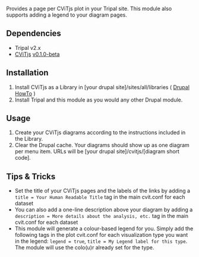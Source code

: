 Provides a page per CViTjs plot in your Tripal site. This module also supports adding a legend to your diagram pages.

## Dependencies
- Tripal v2.x
- [CViTjs](https://github.com/LegumeFederation/cvitjs) [v0.1.0-beta](https://github.com/LegumeFederation/cvitjs/releases/tag/v0.1.0-beta)

## Installation
1. Install CViTjs as a Library in [your drupal site]/sites/all/libraries ( [Drupal HowTo](https://www.drupal.org/docs/7/modules/libraries-api/installing-an-external-library-that-is-required-by-a-contributed-module) )
2. Install Tripal and this module as you would any other Drupal module.

## Usage
1. Create your CViTjs diagrams according to the instructions included in the Library.
2. Clear the Drupal cache. Your diagrams should show up as one diagram per menu item. URLs will be [your drupal site]/cvitjs/[diagram short code].

## Tips & Tricks
- Set the title of your CViTjs pages and the labels of the links by adding a `title = Your Human Readable Title` tag in the main cvit.conf for each dataset
- You can also add a one-line description above your diagram by adding a `description = More details about the analysis, etc.` tag in the main cvit.conf for each dataset
- This module will generate a colour-based legend for you. Simply add the following tags in the plot cvit.conf for each visualization type you want in the legend: `legend = true`, `title = My Legend label for this type`. The module will use the colo(u)r already set for the type.
